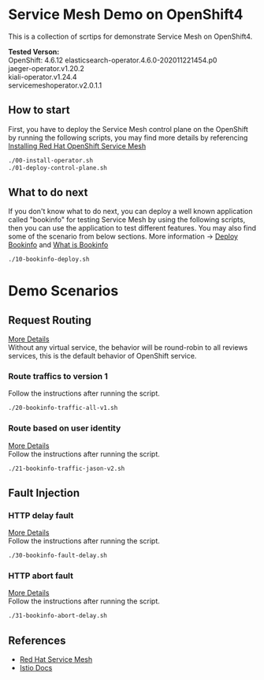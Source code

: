 # Service Mesh Demo on OpenShift4
This is a collection of scrtips for demonstrate Service Mesh on OpenShift4.  
  
**Tested Verson:**  
OpenShift: 4.6.12
elasticsearch-operator.4.6.0-202011221454.p0  
jaeger-operator.v1.20.2  
kiali-operator.v1.24.4  
servicemeshoperator.v2.0.1.1  
  
## How to start
First, you have to deploy the Service Mesh control plane on the OpenShift by running the following scripts, you may find more details by referencing [Installing Red Hat OpenShift Service Mesh](https://docs.openshift.com/container-platform/latest/service_mesh/v2x/installing-ossm.html)
```bash
./00-install-operator.sh
./01-deploy-control-plane.sh
```
## What to do next
If you don't know what to do next, you can deploy a well known application called "bookinfo" for testing Service Mesh by using the following scripts, then you can use the application to test different features. You may also find some of the scenario from below sections. More information -> [Deploy Bookinfo](https://docs.openshift.com/container-platform/latest/service_mesh/v2x/prepare-to-deploy-applications-ossm.html#ossm-tutorial-bookinfo-overview_deploying-applications-ossm) and [What is Bookinfo](https://istio.io/latest/docs/examples/bookinfo)
```bash
./10-bookinfo-deploy.sh
```
# Demo Scenarios
## Request Routing
[More Details](https://istio.io/latest/docs/tasks/traffic-management/request-routing/)  
Without any virtual service, the behavior will be round-robin to all reviews services, this is the default behavior of OpenShift service.
### Route traffics to version 1
Follow the instructions after running the script.
```bash
./20-bookinfo-traffic-all-v1.sh
```
### Route based on user identity
[More Details](https://istio.io/latest/docs/tasks/traffic-management/request-routing/#route-based-on-user-identity)  
Follow the instructions after running the script.
```bash
./21-bookinfo-traffic-jason-v2.sh
```
## Fault Injection
### HTTP delay fault
[More Details](https://istio.io/latest/docs/tasks/traffic-management/fault-injection/#injecting-an-http-delay-fault)  
Follow the instructions after running the script.
```bash
./30-bookinfo-fault-delay.sh
```
### HTTP abort fault
[More Details](https://istio.io/latest/docs/tasks/traffic-management/fault-injection/#injecting-an-http-abort-fault)  
Follow the instructions after running the script.
```bash
./31-bookinfo-abort-delay.sh
```
## References
- [Red Hat Service Mesh](https://docs.openshift.com/container-platform/latest/service_mesh/v2x/servicemesh-release-notes.html)
- [Istio Docs](https://istio.io/docs/)
